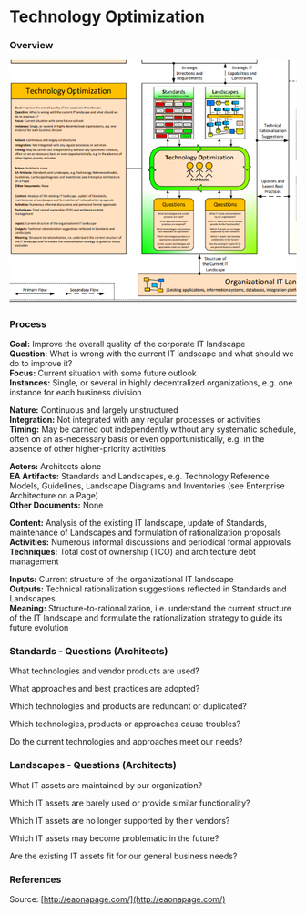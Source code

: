 # Technology Optimization

### Overview

![](../.gitbook/assets/ea_process_technology_optimization.png)

### Process

 **Goal:** Improve the overall quality of the corporate IT landscape  
**Question:** What is wrong with the current IT landscape and what should we do to improve it?  
**Focus:** Current situation with some future outlook  
**Instances:** Single, or several in highly decentralized organizations, e.g. one instance for each business division

 **Nature:** Continuous and largely unstructured  
**Integration:** Not integrated with any regular processes or activities  
**Timing:** May be carried out independently without any systematic schedule, often on an as-necessary basis or even opportunistically, e.g. in the absence of other higher-priority activities

 **Actors:** Architects alone  
**EA Artifacts:** Standards and Landscapes, e.g. Technology Reference Models, Guidelines, Landscape Diagrams and Inventories \(see Enterprise Architecture on a Page\)  
**Other Documents:** None

 **Content:** Analysis of the existing IT landscape, update of Standards, maintenance of Landscapes and formulation of rationalization proposals  
**Activities:** Numerous informal discussions and periodical formal approvals  
**Techniques:** Total cost of ownership \(TCO\) and architecture debt management

 **Inputs:** Current structure of the organizational IT landscape  
**Outputs:** Technical rationalization suggestions reflected in Standards and Landscapes  
**Meaning:** Structure-to-rationalization, i.e. understand the current structure of the IT landscape and formulate the rationalization strategy to guide its future evolution

### Standards - Questions \(Architects\)

What technologies and vendor products are used?

What approaches and best practices are adopted?

Which technologies and products are redundant or duplicated?

Which technologies, products or approaches cause troubles?

Do the current technologies and approaches meet our needs?

### Landscapes - Questions \(Architects\)

What IT assets are maintained by our organization?

Which IT assets are barely used or provide similar functionality?

Which IT assets are no longer supported by their vendors?

Which IT assets may become problematic in the future?

Are the existing IT assets fit for our general business needs?

### References <a id="references"></a>

Source: [http://eaonapage.com/](http://eaonapage.com/)

